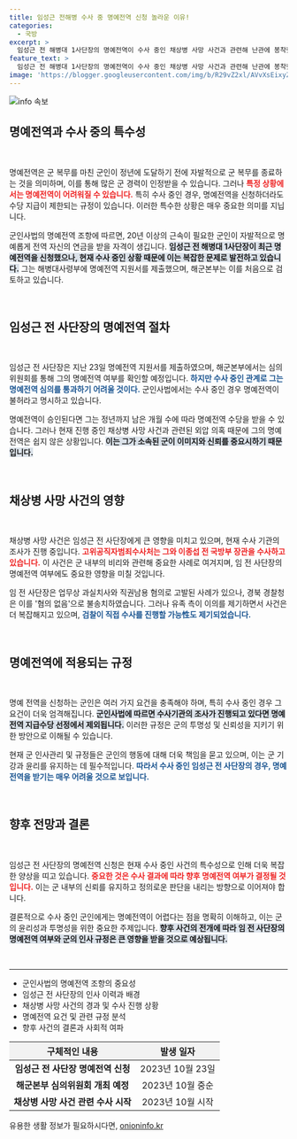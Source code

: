 ```yaml
---
title: 임성근 전해병 수사 중 명예전역 신청 놀라운 이유!
categories:
  - 국방
excerpt: >
  임성근 전 해병대 1사단장의 명예전역이 수사 중인 채상병 사망 사건과 관련해 난관에 봉착했습니다. 수사기관의 규정에 따라 비위 조사가 진행 중인 인물은 명예전역이 쉽지 않다는 전망이 이어지고 있습니다. 과연 그의 운명은?
feature_text: >
  임성근 전 해병대 1사단장의 명예전역이 수사 중인 채상병 사망 사건과 관련해 난관에 봉착했습니다. 수사기관의 규정에 따라 비위 조사가 진행 중인 인물은 명예전역이 쉽지 않다는 전망이 이어지고 있습니다. 과연 그의 운명은?
image: 'https://blogger.googleusercontent.com/img/b/R29vZ2xl/AVvXsEixyZcFfHzMRdzZMjFBmAUKJYCLCGyLL1o632UiGVXcaFdKo_bkvkuCioo0uUKlGfBVcT3P84aROyZIXSBEx3Aw5nCQ3pTgDom1WDC4m8eifvWiAmWEEVb4x6G_l8C0QH225ldMjyaFvpxGEBGNO37VmDTDMHGhJPq73UglMfDca1-0aw/s1600/blogspot.png'
---
```


<p><img src="https://blogger.googleusercontent.com/img/b/R29vZ2xl/AVvXsEixyZcFfHzMRdzZMjFBmAUKJYCLCGyLL1o632UiGVXcaFdKo_bkvkuCioo0uUKlGfBVcT3P84aROyZIXSBEx3Aw5nCQ3pTgDom1WDC4m8eifvWiAmWEEVb4x6G_l8C0QH225ldMjyaFvpxGEBGNO37VmDTDMHGhJPq73UglMfDca1-0aw/s1600/blogspot.png" alt="info 속보" /></p>

<h2 data-ke-size="size26">명예전역과 수사 중의 특수성</h2>

<p data-ke-size="size16">&nbsp;</p>

<p>명예전역은 군 복무를 마친 군인이 정년에 도달하기 전에 자발적으로 군 복무를 종료하는 것을 의미하며, 이를 통해 많은 군 경력이 인정받을 수 있습니다. 그러나 <b><span style="color: #ee2323;">특정 상황에서는 명예전역이 어려워질 수 있습니다.</span></b> 특히 수사 중인 경우, 명예전역을 신청하더라도 수당 지급이 제한되는 규정이 있습니다. 이러한 특수한 상황은 매우 중요한 의미를 지닙니다.</p>

<p>군인사법의 명예전역 조항에 따르면, 20년 이상의 근속이 필요한 군인이 자발적으로 명예롭게 전역 자신의 연금을 받을 자격이 생깁니다. <b><span style="background-color: #21538527;">임성근 전 해병대 1사단장이 최근 명예전역을 신청했으나, 현재 수사 중인 상황 때문에 이는 복잡한 문제로 발전하고 있습니다.</span></b> 그는 해병대사령부에 명예전역 지원서를 제출했으며, 해군본부는 이를 처음으로 검토하고 있습니다.</p>

<p data-ke-size="size16">&nbsp;</p>

<h2 data-ke-size="size26">임성근 전 사단장의 명예전역 절차</h2>

<p data-ke-size="size16">&nbsp;</p>

<p>임성근 전 사단장은 지난 23일 명예전역 지원서를 제출하였으며, 해군본부에서는 심의위원회를 통해 그의 명예전역 여부를 확인할 예정입니다. <b><span style="color: #1a5490;">하지만 수사 중인 관계로 그는 명예전역 심의를 통과하기 어려울 것이다.</span></b> 군인사법에서는 수사 중인 경우 명예전역이 불허라고 명시하고 있습니다.</p>

<p>명예전역이 승인된다면 그는 정년까지 남은 개월 수에 따라 명예전역 수당을 받을 수 있습니다. 그러나 현재 진행 중인 채상병 사망 사건과 관련된 외압 의혹 때문에 그의 명예전역은 쉽지 않은 상황입니다. <b><span style="background-color: #21538527;">이는 그가 소속된 군이 이미지와 신뢰를 중요시하기 때문입니다.</span></b></p>

<p data-ke-size="size16">&nbsp;</p>

<h2 data-ke-size="size26">채상병 사망 사건의 영향</h2>

<p data-ke-size="size16">&nbsp;</p>

<p>채상병 사망 사건은 임성근 전 사단장에게 큰 영향을 미치고 있으며, 현재 수사 기관의 조사가 진행 중입니다. <b><span style="color: #ee2323;">고위공직자범죄수사처는 그와 이종섭 전 국방부 장관을 수사하고 있습니다.</span></b> 이 사건은 군 내부의 비리와 관련해 중요한 사례로 여겨지며, 임 전 사단장의 명예전역 여부에도 중요한 영향을 미칠 것입니다.</p>

<p>임 전 사단장은 업무상 과실치사와 직권남용 혐의로 고발된 사례가 있으나, 경북 경찰청은 이를 '혐의 없음'으로 불송치하였습니다. 그러나 유족 측이 이의를 제기하면서 사건은 더 복잡해지고 있으며, <b><span style="color: #1a5490;">검찰이 직접 수사를 진행할 가능性도 제기되었습니다.</span></b></p>

<p data-ke-size="size16">&nbsp;</p>

<h2 data-ke-size="size26">명예전역에 적용되는 규정</h2>

<p data-ke-size="size16">&nbsp;</p>

<p>명예 전역을 신청하는 군인은 여러 가지 요건을 충족해야 하며, 특히 수사 중인 경우 그 요건이 더욱 엄격해집니다. <b><span style="background-color: #21538527;">군인사법에 따르면 수사기관의 조사가 진행되고 있다면 명예전역 지급수당 선정에서 제외됩니다.</span></b> 이러한 규정은 군의 투명성 및 신뢰성을 지키기 위한 방안으로 이해될 수 있습니다.</p>

<p>현재 군 인사관리 및 규정들은 군인의 행동에 대해 더욱 책임을 묻고 있으며, 이는 군 기강과 윤리를 유지하는 데 필수적입니다. <b><span style="color: #1a5490;">따라서 수사 중인 임성근 전 사단장의 경우, 명예전역을 받기는 매우 어려울 것으로 보입니다.</span></b></p>

<p data-ke-size="size16">&nbsp;</p>

<h2 data-ke-size="size26">향후 전망과 결론</h2>

<p data-ke-size="size16">&nbsp;</p>

<p>임성근 전 사단장의 명예전역 신청은 현재 수사 중인 사건의 특수성으로 인해 더욱 복잡한 양상을 띠고 있습니다. <b><span style="color: #ee2323;">중요한 것은 수사 결과에 따라 향후 명예전역 여부가 결정될 것입니다.</span></b> 이는 군 내부의 신뢰를 유지하고 정의로운 판단을 내리는 방향으로 이어져야 합니다.</p>

<p>결론적으로 수사 중인 군인에게는 명예전역이 어렵다는 점을 명확히 이해하고, 이는 군의 윤리성과 투명성을 위한 중요한 주제입니다. <b><span style="background-color: #21538527;">향후 사건의 전개에 따라 임 전 사단장의 명예전역 여부와 군의 인사 규정은 큰 영향을 받을 것으로 예상됩니다.</span></b></p>

<p data-ke-size="size16">&nbsp;</p>

<hr>

<ul>
    <li>군인사법의 명예전역 조항의 중요성</li>
    <li>임성근 전 사단장의 인사 이력과 배경</li>
    <li>채상병 사망 사건의 경과 및 수사 진행 상황</li>
    <li>명예전역 요건 및 관련 규정 분석</li>
    <li>향후 사건의 결론과 사회적 여파</li>
</ul> 

<table style="width: 100%; border-spacing: 0;">
    <thead>
        <tr>
            <th style="text-align: center; height: 30px; background-color: #f2f2f2;">구체적인 내용</th>
            <th style="text-align: center; height: 30px; background-color: #f2f2f2;">발생 일자</th>
        </tr>
    </thead>
    <tbody>
        <tr>
            <td style="text-align: center; height: 17px;"><b>임성근 전 사단장 명예전역 신청</b></td>
            <td style="text-align: center; height: 17px;">2023년 10월 23일</td>
        </tr>
        <tr>
            <td style="text-align: center; height: 17px;"><b>해군본부 심의위원회 개최 예정</b></td>
            <td style="text-align: center; height: 17px;">2023년 10월 중순</td>
        </tr>
        <tr>
            <td style="text-align: center; height: 17px;"><b>채상병 사망 사건 관련 수사 시작</b></td>
            <td style="text-align: center; height: 17px;">2023년 10월 시작</td>
        </tr>
    </tbody>
</table>
유용한 생활 정보가 필요하시다면, <a href="https://onioninfo.kr" rel="dofollow">onioninfo.kr</a>


